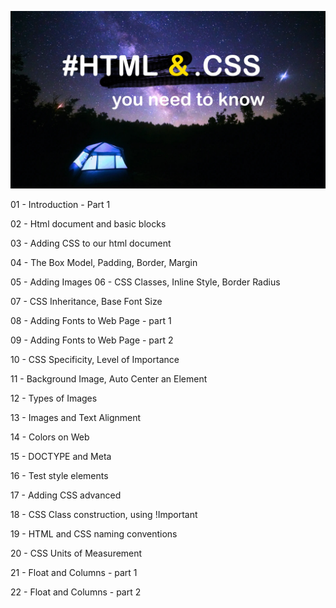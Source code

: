 ![Image of Yaktocat](course/html-css-cover.jpg)

01 - Introduction - Part 1

02 - Html document and basic blocks

03 - Adding CSS to our html document

04 - The Box Model, Padding, Border, Margin

05 - Adding Images
06 - CSS Classes, Inline Style, Border Radius

07 - CSS Inheritance, Base Font Size

08 - Adding Fonts to Web Page - part 1

09 - Adding Fonts to Web Page - part 2

10 - CSS Specificity, Level of Importance

11 - Background Image, Auto Center an Element

12 - Types of Images

13 - Images and Text Alignment

14 - Colors on Web

15 - DOCTYPE and Meta

16 - Test style elements

17 - Adding CSS advanced

18 - CSS Class construction, using !Important

19 - HTML and CSS naming conventions

20 - CSS Units of Measurement

21 - Float and Columns - part 1

22 - Float and Columns - part 2